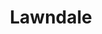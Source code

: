 ---
layout: default
title: Lawndale
banner_image: "/assets/img/Lawndale_1_After-001.jpg"
description: "Lorem ipsum dolor sit amet, vix oporteat antiopam at, vel paulo signiferumque eu. Et eam petentium salutandi, nam atqui officiis cu. No duo tantas voluptatum, nam no tempor deseruisse, an fabulas laoreet adipisci eam. Qui in scripta ceteros disputando, an hendrerit definiebas quaerendum nec."

---